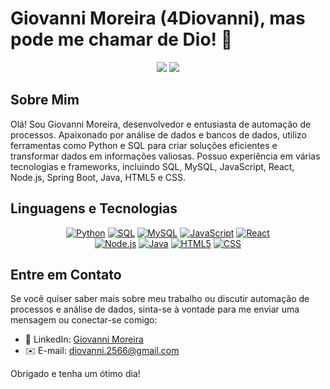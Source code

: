 # Giovanni Moreira (4Diovanni), mas pode me chamar de Dio! 👋

<div align="center">
<img src="https://github-readme-stats.vercel.app/api?username=4Diovanni&show_icons=true&theme=tokyonight#gh-dark-mode-only" />
<img src="https://github-readme-stats.vercel.app/api/top-langs/?username=4Diovanni&layout=compact&theme=tokyonight" />
</div>

## Sobre Mim

Olá! Sou Giovanni Moreira, desenvolvedor e entusiasta de automação de processos. Apaixonado por análise de dados e bancos de dados, utilizo ferramentas como Python e SQL para criar soluções eficientes e transformar dados em informações valiosas. Possuo experiência em várias tecnologias e frameworks, incluindo SQL, MySQL, JavaScript, React, Node.js, Spring Boot, Java, HTML5 e CSS.

## Linguagens e Tecnologias

<div align="center">
<a href="#"><img src="https://img.shields.io/badge/Python-3776AB?style=for-the-badge&logo=python&logoColor=white" alt="Python" title="Python" /></a>
<a href="#"><img src="https://img.shields.io/badge/SQL-FF9800?style=for-the-badge&logo=sql&logoColor=white" alt="SQL" title="SQL" /></a>
<a href="#"><img src="https://img.shields.io/badge/MySQL-4479A1?style=for-the-badge&logo=mysql&logoColor=white" alt="MySQL" title="MySQL" /></a>
<a href="#"><img src="https://img.shields.io/badge/JavaScript-F7DF1E?style=for-the-badge&logo=javascript&logoColor=black" alt="JavaScript" title="JavaScript" /></a>
<a href="#"><img src="https://img.shields.io/badge/React-61DAFB?style=for-the-badge&logo=react&logoColor=black" alt="React" title="React" /></a></br>
<a href="#"><img src="https://img.shields.io/badge/Node.js-339933?style=for-the-badge&logo=node.js&logoColor=white" alt="Node.js" title="Node.js" /></a>
<a href="#"><img src="https://img.shields.io/badge/Java-007396?style=for-the-badge&logo=java&logoColor=white" alt="Java" title="Java" /></a>
<a href="#"><img src="https://img.shields.io/badge/HTML5-E34F26?style=for-the-badge&logo=html5&logoColor=white" alt="HTML5" title="HTML5" /></a>
<a href="#"><img src="https://img.shields.io/badge/CSS-1572B6?style=for-the-badge&logo=css3&logoColor=white" alt="CSS" title="CSS" /></a>
</div>

## Entre em Contato

Se você quiser saber mais sobre meu trabalho ou discutir automação de processos e análise de dados, sinta-se à vontade para me enviar uma mensagem ou conectar-se comigo:

- 💼 LinkedIn: [Giovanni Moreira](https://www.linkedin.com/in/giovanni-moreira-64654a254/)
- ✉️ E-mail: [diovanni.2566@gmail.com](mailto:diovanni.2566@gmail.com)

Obrigado e tenha um ótimo dia!

